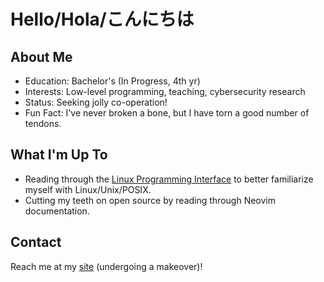 # Hello/Hola/こんにちは

## About Me
- Education: Bachelor's (In Progress, 4th yr)
- Interests: Low-level programming, teaching, cybersecurity research
- Status: Seeking jolly co-operation!
- Fun Fact: I've never broken a bone, but I have torn a good number of tendons.

## What I'm Up To
- Reading through the [Linux Programming Interface](https://man7.org/tlpi/) to better familiarize myself with Linux/Unix/POSIX.
- Cutting my teeth on open source by reading through Neovim documentation.

## Contact

Reach me at my [site](https://mcaballero.dev) (undergoing a makeover)!

